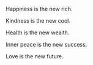 Happiness is the new rich.

Kindness is the new cool.

Health is the new wealth.

Inner peace is the new success.

Love is the new future.